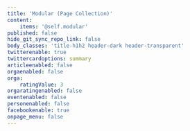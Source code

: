 ```yaml
---
title: 'Modular (Page Collection)'
content:
    items: '@self.modular'
published: false
hide_git_sync_repo_link: false
body_classes: 'title-h1h2 header-dark header-transparent'
twitterenable: true
twittercardoptions: summary
articleenabled: false
orgaenabled: false
orga:
    ratingValue: 3
orgaratingenabled: false
eventenabled: false
personenabled: false
facebookenable: true
onpage_menu: false
---
```


